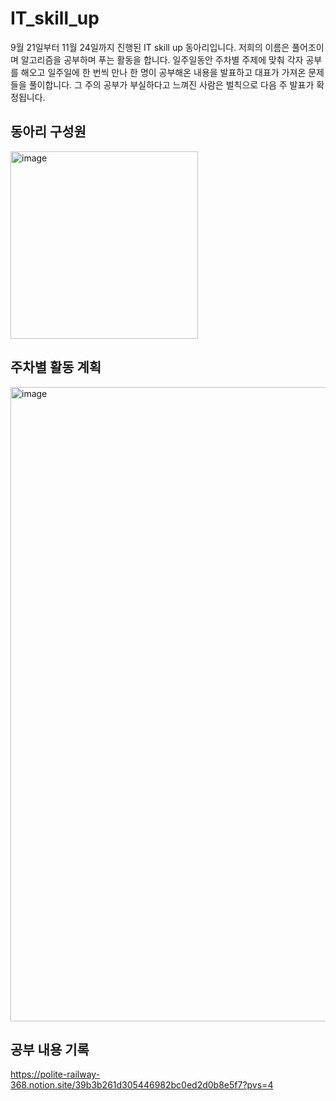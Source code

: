 # IT_skill_up

9월 21일부터 11월 24일까지 진행된 IT skill up 동아리입니다.
저희의 이름은 풀어조이며 알고리즘을 공부하며 푸는 활동을 합니다.
일주일동안 주차별 주제에 맞춰 각자 공부를 해오고 일주일에 한 번씩 만나 한 명이 공부해온 내용을 발표하고 대표가 가져온 문제들을 풀이합니다.
그 주의 공부가 부실하다고 느껴진 사람은 벌칙으로 다음 주 발표가 확정됩니다.

## 동아리 구성원
<img width="300" alt="image" src="https://github.com/alswp006/IT_skill_up/assets/102672547/59d6574d-de9c-4496-9827-5f640aa22d8c">

## 주차별 활동 계획
<img width="1015" alt="image" src="https://github.com/alswp006/IT_skill_up/assets/102672547/54cecd29-c71d-4dbb-a54e-a2a6607ec59e">

## 공부 내용 기록
https://polite-railway-368.notion.site/39b3b261d305446982bc0ed2d0b8e5f7?pvs=4
